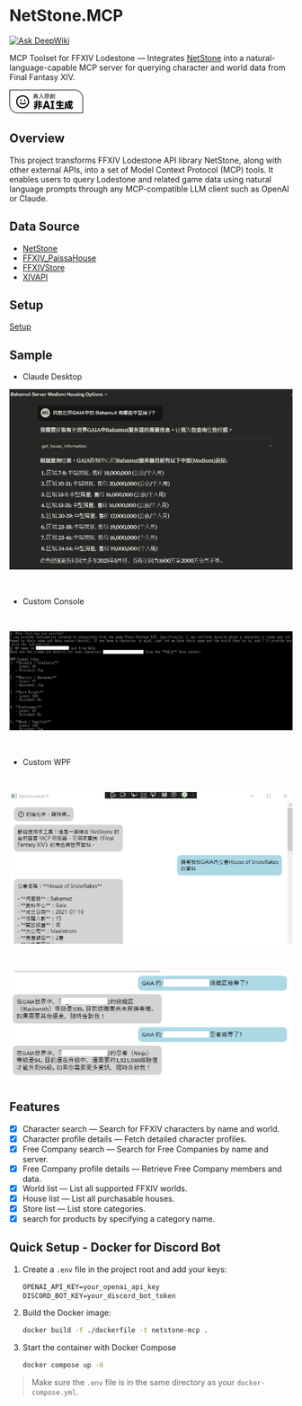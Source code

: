 # NetStone.MCP

[![Ask DeepWiki](https://deepwiki.com/badge.svg)](https://deepwiki.com/dks50217/NetStoneMCP)

MCP Toolset for FFXIV Lodestone — Integrates [NetStone](https://github.com/xivapi/NetStone) into a natural-language-capable MCP server for querying character and world data from Final Fantasy XIV.

![Not By AI](./docs/Produced-By-Human-Not-By-AI-Badge-white.png)

## Overview

This project transforms FFXIV Lodestone API library NetStone, along with other external APIs, into a set of Model Context Protocol (MCP) tools. It enables users to query Lodestone and related game data using natural language prompts through any MCP-compatible LLM client such as OpenAI or Claude.


## Data Source

* [NetStone](https://github.com/xivapi/NetStone)
* [FFXIV_PaissaHouse](https://github.com/zhudotexe/FFXIV_PaissaHouse)
* [FFXIVStore](https://store.finalfantasyxiv.com/ffxivstore/en-us/)
* [XIVAPI](https://github.com/xivapi)

## Setup

[Setup](./sample/README.md)

## Sample

* Claude Desktop

![sample5](./docs/sample5.png)

<br>

* Custom Console

<br>

![sample](./docs/sample.png)

<br>

* Custom WPF

<br>

![sample3](./docs/sample3.png)

<br>

![sample4](./docs/sample4.png)

## Features

- [x] Character search — Search for FFXIV characters by name and world.
- [x] Character profile details — Fetch detailed character profiles.
- [x] Free Company search — Search for Free Companies by name and server.
- [x] Free Company profile details — Retrieve Free Company members and data.
- [x] World list — List all supported FFXIV worlds.
- [x] House list — List all purchasable houses.
- [x] Store list — List store categories. 
- [x] search for products by specifying a category name.

## Quick Setup - Docker for Discord Bot

1. Create a `.env` file in the project root and add your keys:

    ```env
    OPENAI_API_KEY=your_openai_api_key
    DISCORD_BOT_KEY=your_discord_bot_token
    ```

2. Build the Docker image:

    ```sh
    docker build -f ./dockerfile -t netstone-mcp .
    ```

3. Start the container with Docker Compose

    ```sh
    docker compose up -d
    ```

> Make sure the `.env` file is in the same directory as your `docker-compose.yml`.



